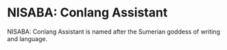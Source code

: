 # NISABA: Conlang Assistant
NISABA: Conlang Assistant is named after the Sumerian goddess of writing and language.
